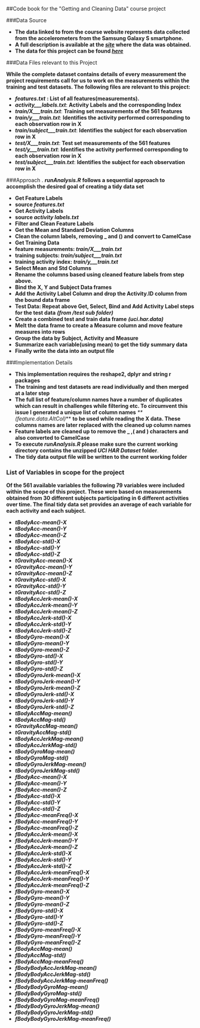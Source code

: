 ##Code book for the "Getting and Cleaning Data" course project

###Data Source

* **The data linked to from the course website represents data collected from the accelerometers from the Samsung Galaxy S smartphone.**
* **A full description is available at the [_site_](
http://archive.ics.uci.edu/ml/datasets/Human+Activity+Recognition+Using+Smartphones) where the data was obtained.**
* **The data for this project can be found [_here_](https://d396qusza40orc.cloudfront.net/getdata%2Fprojectfiles%2FUCI%20HAR%20Dataset.zip)**

###Data Files relevant to this Project

**While the complete dataset contains details of every measurement the project requirements call for us to work on the measurements within the training and test datasets. The following files are relevant to this project:**

* _**features.txt**_ **: List of all features(measurements).** 
* _**activity___labels.txt**_: **Activity Labels and the corresponding Index**
* _**train/X___train.txt**_: **Training set measurements of the 561 features**
* _**train/y___train.txt**_: **Identifies the activity performed corresponding to each observation row in X**
* _**train/subject___train.txt**_: **Identifies the subject for each observation row in X**
* _**test/X___train.txt**_: **Test set measurements of the 561 features**
* _**test/y___train.txt**_: **Identifies the activity performed corresponding to each observation row in X**
* _**test/subject___train.txt**_: **Identifies the subject for each observation row in X**

###Approach
. **_runAnalysis.R_**  **follows a sequential approach to accomplish the desired goal of creating a tidy data set**

* **Get Feature Labels**
 * **source _features.txt_**
* **Get Activity Labels**
 * **source _activity labels.txt_** 
* **Filter and Clean Feature Labels**
 *  **Get the Mean and Standard Deviation Columns**
 *  **Clean the column labels, removing _ and () and convert to CamelCase**
* **Get Training Data**
 * **feature measurements:  _train/X___train.txt_** 
 * **training subjects: _train/subject___train.txt_**
 * **training activity index: _train/y___train.txt_**
* **Select Mean and Std Columns**
 * **Rename the columns based using cleaned feature labels from step above.** 
* **Bind the X, Y and Subject Data frames**
* **Add the Activity Label Column and drop the Activity.ID column from the bound data frame**
* **Test Data: Repeat above Get, Select, Bind and Add Activity Label steps for the test data** _**(from /test sub folder)**_
* **Create a combined test and train data frame** _**(uci.har.data)**_
*  **Melt the data frame to create a Measure column and move feature measures into rows**
*  **Group the data by Subject, Activity and Measure**
*  **Summarize each variable(using mean) to get the tidy summary data**
*  **Finally write the data into an output file**

###Implementation Details

* **This implementation requires the reshape2, dplyr and string r packages**
* **The training and test datasets are read individually and then merged at a later step**
* **The full list of feature/column names have a number of duplicates which can result in challenges while filtering etc. To circumvent this issue I generated a unique list of column names** _**(feature.data.AltCol)_** **to be used while reading the X data. These columns names are later replaced with the cleaned up column names**
* **Feature labels are cleaned up to remove the _ ,( and ) characters and also converted to CamelCase**
* **To execute _runAnalysis.R_ please make sure the current working directory contains the unzipped _UCI HAR Dataset_ folder**.
* **The tidy data output file will be written to the current working folder**

### List of Variables in scope for the project

**Of the 561 available variables the following 79 variables were included within the scope of this project. These were based on measurements obtained from 30 different subjects participating in 6 different activities over time. The final tidy data set provides an average of each variable for each activity and each subject.**

* _**tBodyAcc-mean()-X**_
* _**tBodyAcc-mean()-Y**_
* _**tBodyAcc-mean()-Z**_
* _**tBodyAcc-std()-X**_
* _**tBodyAcc-std()-Y**_
* _**tBodyAcc-std()-Z**_
* _**tGravityAcc-mean()-X**_
* _**tGravityAcc-mean()-Y**_
* _**tGravityAcc-mean()-Z**_
* _**tGravityAcc-std()-X**_
* _**tGravityAcc-std()-Y**_
* _**tGravityAcc-std()-Z**_
* _**tBodyAccJerk-mean()-X**_
* _**tBodyAccJerk-mean()-Y**_
* _**tBodyAccJerk-mean()-Z**_
* _**tBodyAccJerk-std()-X**_
* _**tBodyAccJerk-std()-Y**_
* _**tBodyAccJerk-std()-Z**_
* _**tBodyGyro-mean()-X**_
* _**tBodyGyro-mean()-Y**_
* _**tBodyGyro-mean()-Z**_
* _**tBodyGyro-std()-X**_
* _**tBodyGyro-std()-Y**_
* _**tBodyGyro-std()-Z**_
* _**tBodyGyroJerk-mean()-X**_
* _**tBodyGyroJerk-mean()-Y**_
* _**tBodyGyroJerk-mean()-Z**_
* _**tBodyGyroJerk-std()-X**_
* _**tBodyGyroJerk-std()-Y**_
* _**tBodyGyroJerk-std()-Z**_
* _**tBodyAccMag-mean()**_
* _**tBodyAccMag-std()**_
* _**tGravityAccMag-mean()**_
* _**tGravityAccMag-std()**_
* _**tBodyAccJerkMag-mean()**_
* _**tBodyAccJerkMag-std()**_
* _**tBodyGyroMag-mean()**_
* _**tBodyGyroMag-std()**_
* _**tBodyGyroJerkMag-mean()**_
* _**tBodyGyroJerkMag-std()**_
* _**fBodyAcc-mean()-X**_
* _**fBodyAcc-mean()-Y**_
* _**fBodyAcc-mean()-Z**_
* _**fBodyAcc-std()-X**_
* _**fBodyAcc-std()-Y**_
* _**fBodyAcc-std()-Z**_
* _**fBodyAcc-meanFreq()-X**_
* _**fBodyAcc-meanFreq()-Y**_
* _**fBodyAcc-meanFreq()-Z**_
* _**fBodyAccJerk-mean()-X**_
* _**fBodyAccJerk-mean()-Y**_
* _**fBodyAccJerk-mean()-Z**_
* _**fBodyAccJerk-std()-X**_
* _**fBodyAccJerk-std()-Y**_
* _**fBodyAccJerk-std()-Z**_
* _**fBodyAccJerk-meanFreq()-X**_
* _**fBodyAccJerk-meanFreq()-Y**_
* _**fBodyAccJerk-meanFreq()-Z**_
* _**fBodyGyro-mean()-X**_
* _**fBodyGyro-mean()-Y**_
* _**fBodyGyro-mean()-Z**_
* _**fBodyGyro-std()-X**_
* _**fBodyGyro-std()-Y**_
* _**fBodyGyro-std()-Z**_
* _**fBodyGyro-meanFreq()-X**_
* _**fBodyGyro-meanFreq()-Y**_
* _**fBodyGyro-meanFreq()-Z**_
* _**fBodyAccMag-mean()**_
* _**fBodyAccMag-std()**_
* _**fBodyAccMag-meanFreq()**_
* _**fBodyBodyAccJerkMag-mean()**_
* _**fBodyBodyAccJerkMag-std()**_
* _**fBodyBodyAccJerkMag-meanFreq()**_
* _**fBodyBodyGyroMag-mean()**_
* _**fBodyBodyGyroMag-std()**_
* _**fBodyBodyGyroMag-meanFreq()**_
* _**fBodyBodyGyroJerkMag-mean()**_
* _**fBodyBodyGyroJerkMag-std()**_
* _**fBodyBodyGyroJerkMag-meanFreq()**_

